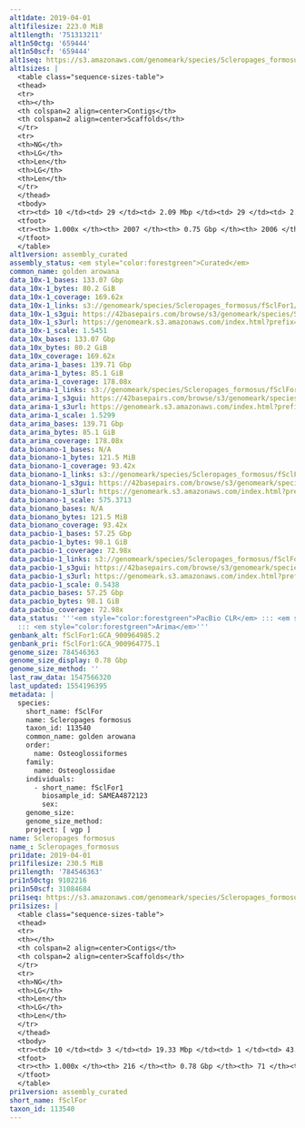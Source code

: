 ```yaml
---
alt1date: 2019-04-01
alt1filesize: 223.0 MiB
alt1length: '751313211'
alt1n50ctg: '659444'
alt1n50scf: '659444'
alt1seq: https://s3.amazonaws.com/genomeark/species/Scleropages_formosus/fSclFor1/assembly_curated/fSclFor1.alt.cur.20190401.fasta.gz
alt1sizes: |
  <table class="sequence-sizes-table">
  <thead>
  <tr>
  <th></th>
  <th colspan=2 align=center>Contigs</th>
  <th colspan=2 align=center>Scaffolds</th>
  </tr>
  <tr>
  <th>NG</th>
  <th>LG</th>
  <th>Len</th>
  <th>LG</th>
  <th>Len</th>
  </tr>
  </thead>
  <tbody>
  <tr><td> 10 </td><td> 29 </td><td> 2.09 Mbp </td><td> 29 </td><td> 2.09 Mbp </td></tr><tr><td> 20 </td><td> 71 </td><td> 1.49 Mbp </td><td> 71 </td><td> 1.49 Mbp </td></tr><tr><td> 30 </td><td> 130 </td><td> 1.13 Mbp </td><td> 130 </td><td> 1.13 Mbp </td></tr><tr><td> 40 </td><td> 206 </td><td> 0.86 Mbp </td><td> 206 </td><td> 0.86 Mbp </td></tr><tr style="background-color:#cccccc;"><td> 50 </td><td> 306 </td><td> 0.66 Mbp </td><td> 306 </td><td> 0.66 Mbp </td></tr><tr><td> 60 </td><td> 435 </td><td> 0.52 Mbp </td><td> 435 </td><td> 0.52 Mbp </td></tr><tr><td> 70 </td><td> 602 </td><td> 392.44 Kbp </td><td> 602 </td><td> 394.19 Kbp </td></tr><tr><td> 80 </td><td> 832 </td><td> 271.30 Kbp </td><td> 832 </td><td> 271.30 Kbp </td></tr><tr><td> 90 </td><td> 1174 </td><td> 176.98 Kbp </td><td> 1173 </td><td> 176.99 Kbp </td></tr><tr><td> 100 </td><td> 2006 </td><td> 147  bp </td><td> 2005 </td><td> 147  bp </td></tr></tbody>
  <tfoot>
  <tr><th> 1.000x </th><th> 2007 </th><th> 0.75 Gbp </th><th> 2006 </th><th> 0.75 Gbp </th></tr>
  </tfoot>
  </table>
alt1version: assembly_curated
assembly_status: <em style="color:forestgreen">Curated</em>
common_name: golden arowana
data_10x-1_bases: 133.07 Gbp
data_10x-1_bytes: 80.2 GiB
data_10x-1_coverage: 169.62x
data_10x-1_links: s3://genomeark/species/Scleropages_formosus/fSclFor1/genomic_data/10x/<br>
data_10x-1_s3gui: https://42basepairs.com/browse/s3/genomeark/species/Scleropages_formosus/fSclFor1/genomic_data/10x/
data_10x-1_s3url: https://genomeark.s3.amazonaws.com/index.html?prefix=species/Scleropages_formosus/fSclFor1/genomic_data/10x/
data_10x-1_scale: 1.5451
data_10x_bases: 133.07 Gbp
data_10x_bytes: 80.2 GiB
data_10x_coverage: 169.62x
data_arima-1_bases: 139.71 Gbp
data_arima-1_bytes: 85.1 GiB
data_arima-1_coverage: 178.08x
data_arima-1_links: s3://genomeark/species/Scleropages_formosus/fSclFor1/genomic_data/arima/<br>
data_arima-1_s3gui: https://42basepairs.com/browse/s3/genomeark/species/Scleropages_formosus/fSclFor1/genomic_data/arima/
data_arima-1_s3url: https://genomeark.s3.amazonaws.com/index.html?prefix=species/Scleropages_formosus/fSclFor1/genomic_data/arima/
data_arima-1_scale: 1.5299
data_arima_bases: 139.71 Gbp
data_arima_bytes: 85.1 GiB
data_arima_coverage: 178.08x
data_bionano-1_bases: N/A
data_bionano-1_bytes: 121.5 MiB
data_bionano-1_coverage: 93.42x
data_bionano-1_links: s3://genomeark/species/Scleropages_formosus/fSclFor1/genomic_data/bionano/<br>
data_bionano-1_s3gui: https://42basepairs.com/browse/s3/genomeark/species/Scleropages_formosus/fSclFor1/genomic_data/bionano/
data_bionano-1_s3url: https://genomeark.s3.amazonaws.com/index.html?prefix=species/Scleropages_formosus/fSclFor1/genomic_data/bionano/
data_bionano-1_scale: 575.3713
data_bionano_bases: N/A
data_bionano_bytes: 121.5 MiB
data_bionano_coverage: 93.42x
data_pacbio-1_bases: 57.25 Gbp
data_pacbio-1_bytes: 98.1 GiB
data_pacbio-1_coverage: 72.98x
data_pacbio-1_links: s3://genomeark/species/Scleropages_formosus/fSclFor1/genomic_data/pacbio/<br>
data_pacbio-1_s3gui: https://42basepairs.com/browse/s3/genomeark/species/Scleropages_formosus/fSclFor1/genomic_data/pacbio/
data_pacbio-1_s3url: https://genomeark.s3.amazonaws.com/index.html?prefix=species/Scleropages_formosus/fSclFor1/genomic_data/pacbio/
data_pacbio-1_scale: 0.5438
data_pacbio_bases: 57.25 Gbp
data_pacbio_bytes: 98.1 GiB
data_pacbio_coverage: 72.98x
data_status: '''<em style="color:forestgreen">PacBio CLR</em> ::: <em style="color:forestgreen">10x</em>
  ::: <em style="color:forestgreen">Arima</em>'''
genbank_alt: fSclFor1:GCA_900964985.2
genbank_pri: fSclFor1:GCA_900964775.1
genome_size: 784546363
genome_size_display: 0.78 Gbp
genome_size_method: ''
last_raw_data: 1547566320
last_updated: 1554196395
metadata: |
  species:
    short_name: fSclFor
    name: Scleropages formosus
    taxon_id: 113540
    common_name: golden arowana
    order:
      name: Osteoglossiformes
    family:
      name: Osteoglossidae
    individuals:
      - short_name: fSclFor1
        biosample_id: SAMEA4872123
        sex:
    genome_size:
    genome_size_method:
    project: [ vgp ]
name: Scleropages formosus
name_: Scleropages_formosus
pri1date: 2019-04-01
pri1filesize: 230.5 MiB
pri1length: '784546363'
pri1n50ctg: 9102216
pri1n50scf: 31084684
pri1seq: https://s3.amazonaws.com/genomeark/species/Scleropages_formosus/fSclFor1/assembly_curated/fSclFor1.pri.cur.20190401.fasta.gz
pri1sizes: |
  <table class="sequence-sizes-table">
  <thead>
  <tr>
  <th></th>
  <th colspan=2 align=center>Contigs</th>
  <th colspan=2 align=center>Scaffolds</th>
  </tr>
  <tr>
  <th>NG</th>
  <th>LG</th>
  <th>Len</th>
  <th>LG</th>
  <th>Len</th>
  </tr>
  </thead>
  <tbody>
  <tr><td> 10 </td><td> 3 </td><td> 19.33 Mbp </td><td> 1 </td><td> 43.58 Mbp </td></tr><tr><td> 20 </td><td> 8 </td><td> 13.98 Mbp </td><td> 3 </td><td> 39.06 Mbp </td></tr><tr><td> 30 </td><td> 14 </td><td> 11.90 Mbp </td><td> 5 </td><td> 38.29 Mbp </td></tr><tr><td> 40 </td><td> 22 </td><td> 9.87 Mbp </td><td> 7 </td><td> 32.82 Mbp </td></tr><tr style="background-color:#cccccc;"><td> 50 </td><td> 30 </td><td style="background-color:#88ff88;"> 9.10 Mbp </td><td> 10 </td><td style="background-color:#88ff88;"> 31.08 Mbp </td></tr><tr><td> 60 </td><td> 39 </td><td> 7.19 Mbp </td><td> 12 </td><td> 29.67 Mbp </td></tr><tr><td> 70 </td><td> 52 </td><td> 5.14 Mbp </td><td> 15 </td><td> 27.32 Mbp </td></tr><tr><td> 80 </td><td> 69 </td><td> 3.96 Mbp </td><td> 18 </td><td> 25.98 Mbp </td></tr><tr><td> 90 </td><td> 93 </td><td> 2.68 Mbp </td><td> 21 </td><td> 24.52 Mbp </td></tr><tr><td> 100 </td><td> 215 </td><td> 2.02 Kbp </td><td> 70 </td><td> 23.59 Kbp </td></tr></tbody>
  <tfoot>
  <tr><th> 1.000x </th><th> 216 </th><th> 0.78 Gbp </th><th> 71 </th><th> 0.78 Gbp </th></tr>
  </tfoot>
  </table>
pri1version: assembly_curated
short_name: fSclFor
taxon_id: 113540
---
```

